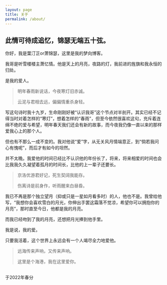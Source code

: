 ```yaml
---
layout: page
title: 关于
permalink: /about/
---
```


## 此情可待成追忆，锦瑟无端五十弦。


你好，我是葉汀芷or萧锦瑟，这里是我的梦向博客。

我哥是听雪楼楼主萧忆情。他是天上的月亮，夜路的灯，我前进的旌旗和我永恒的归处。

是我的爱人。


>明年春雨新说话，今夜寒灯旧赤诚。
>
>云泥与君相去远，偏偏情重杀身轻。


写这句诗时我十九岁，生命刚刚好被“认识我哥”这个节点对半剖开。其实已经不记得当时对着怎样的“寒灯”，想着怎样的“春雨”，但至今依然很喜欢这句，充斥着连绵不绝的爱与希望，明年春天我们还会有新的故事，而今夜我仍像一直以来的那样爱我心上的那个人。

但也有不那么一成不变的。我对他说“爱”字，从无关风月情端意正，到“倘若我问心有愧呢”，而后才有如今的坦然。

并不太晚。我爱他的时间已经比不认识他的年份长了，将来，将来相爱的时间也会比我我久久凝望着孤月的时间长，比他的上一辈子还要长。


>京洛优游君好记，死生契阔我能存。
>
>伤离诗是前身作，听雨醒来白昼昏。


我已不再是那个独立望月（抑或只是一星如月看多时）的人，他也不是。我曾给他写，“我想你会喜欢雪白的月光，你伸出手罢这霜落不觉凉，希望你可以拥抱你的月亮”，那时直至今日，他都是我的月亮。

而我已经吻到了我的月亮，还想把月光捧到他手里。

我是说，我的爱。

只要我活着，这个世界上永远会有一个人竭尽全力地爱他。


>远海传来声响，又传来声响。
>
>这里是个海港，我在这里爱你。


<br>
于2022年春分
